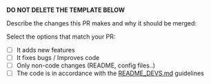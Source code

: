 **DO NOT DELETE THE TEMPLATE BELOW**

Describe the changes this PR makes and why it should be merged:  

Select the options that match your PR:
* [ ] It adds new features  
* [ ] It fixes bugs / Improves code
* [ ] Only non-code changes (README, config files..)
* [ ] The code is in accordance with the [README_DEVS.md](../README_DEVS.md) guidelines  
